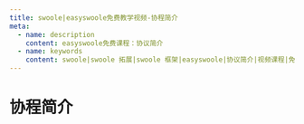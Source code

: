 ```yaml
---
title: swoole|easyswoole免费教学视频-协程简介
meta:
  - name: description
    content: easyswoole免费课程：协议简介
  - name: keywords
    content: swoole|swoole 拓展|swoole 框架|easyswoole|协议简介|视频课程|免费教程
---
```

# 协程简介
<script type="text/javascript" src="/Js/Ckplayer/ckplayer.js"></script>
<div class="video" style="width: 50rem;height: 30rem;"></div>
<script type="text/javascript">
    var videoObject = {
    		container: '.video',
    		variable: 'player',
    		video:'http://video-oss.easyswoole.com/%E5%85%A5%E9%97%A8%E6%95%99%E7%A8%8B1/%E5%8D%8F%E7%A8%8B%E7%AE%80%E4%BB%8B.mp4'
    	};
    var player=new ckplayer(videoObject);
</script>

